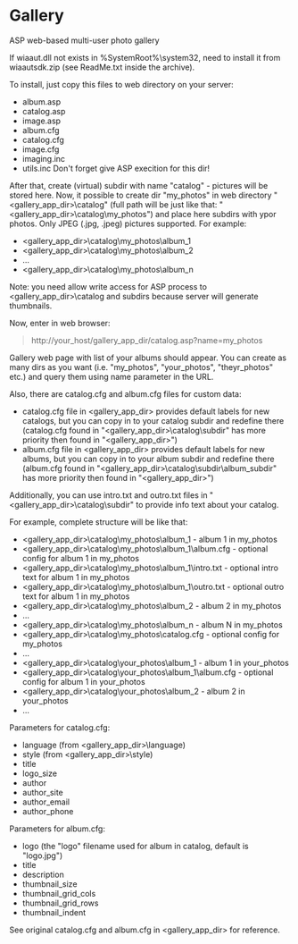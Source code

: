 # Gallery
ASP web-based multi-user photo gallery

If wiaaut.dll not exists in %SystemRoot%\system32, need to install it from wiaautsdk.zip (see ReadMe.txt inside the archive).

To install, just copy this files to web directory on your server:
- album.asp
- catalog.asp
- image.asp
- album.cfg
- catalog.cfg
- image.cfg
- imaging.inc
- utils.inc
Don't forget give ASP execition for this dir!

After that, create (virtual) subdir with name "catalog" - pictures will be stored here. Now, it possible to create dir "my_photos" in web directory "<gallery_app_dir>\catalog" (full path will be just like that: "<gallery_app_dir>\catalog\my_photos") and place here subdirs with ypor photos. Only JPEG (.jpg, .jpeg) pictures supported. For example:
 - <gallery_app_dir>\catalog\my_photos\album_1
 - <gallery_app_dir>\catalog\my_photos\album_2
 - ...
 - <gallery_app_dir>\catalog\my_photos\album_n

Note: you need allow write access for ASP process to <gallery_app_dir>\catalog and subdirs because server will generate thumbnails.

Now, enter in web browser:
> http://your_host/gallery_app_dir/catalog.asp?name=my_photos 

Gallery web page with list of your albums should appear. You can create as many dirs as you want (i.e. "my_photos", "your_photos", "theyr_photos" etc.) and query them using name parameter in the URL.
  
Also, there are catalog.cfg and album.cfg files for custom data:
- catalog.cfg file in <gallery_app_dir> provides default labels for new catalogs, but you can copy in to your catalog subdir and redefine there (catalog.cfg found in "<gallery_app_dir>\catalog\subdir" has more priority then found in "<gallery_app_dir>")
- album.cfg file in <gallery_app_dir> provides default labels for new albums, but you can copy in to your album subdir and redefine there (album.cfg found in "<gallery_app_dir>\catalog\subdir\album_subdir" has more priority then found in "<gallery_app_dir>")
 
Additionally, you can use intro.txt and outro.txt files in "<gallery_app_dir>\catalog\subdir" to provide info text about your catalog.
  
For example, complete structure will be like that:
 - <gallery_app_dir>\catalog\my_photos\album_1 - album 1 in my_photos
 - <gallery_app_dir>\catalog\my_photos\album_1\album.cfg - optional config for album 1 in my_photos
 - <gallery_app_dir>\catalog\my_photos\album_1\intro.txt - optional intro text for album 1 in my_photos
 - <gallery_app_dir>\catalog\my_photos\album_1\outro.txt - optional outro text for album 1 in my_photos
 - <gallery_app_dir>\catalog\my_photos\album_2 - album 2 in my_photos
 - ...
 - <gallery_app_dir>\catalog\my_photos\album_n - album N in my_photos
 - <gallery_app_dir>\catalog\my_photos\catalog.cfg - optional config for my_photos
 - ...
 - <gallery_app_dir>\catalog\your_photos\album_1 - album 1 in your_photos
 - <gallery_app_dir>\catalog\your_photos\album_1\album.cfg - optional config for album 1 in your_photos
 - <gallery_app_dir>\catalog\your_photos\album_2 - album 2 in your_photos
 - ...
  
Parameters for catalog.cfg:
- language (from <gallery_app_dir>\language)
- style (from <gallery_app_dir>\style)
- title
- logo_size
- author
- author_site
- author_email
- author_phone

Parameters for album.cfg:
- logo (the "logo" filename used for album in catalog, default is "logo.jpg")
- title
- description
- thumbnail_size
- thumbnail_grid_cols
- thumbnail_grid_rows
- thumbnail_indent

See original catalog.cfg and album.cfg in <gallery_app_dir> for reference.
